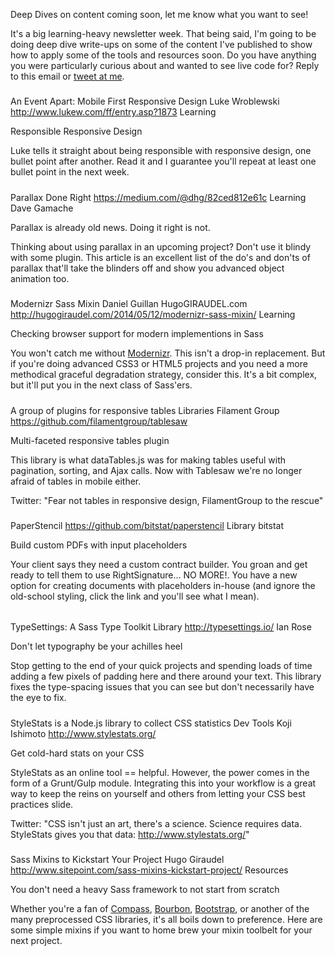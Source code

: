Deep Dives on content coming soon, let me know what you want to see!

It's a big learning-heavy newsletter week. That being said, I'm going to be doing deep dive write-ups on some of the content I've published to show how to apply some of the tools and resources soon. Do you have anything you were particularly curious about and wanted to see live code for? Reply to this email or <a href="https://twitter.com/home?status=@gvinter%20-%20do%20a%20deep%20dive%20on...">tweet at me</a>.

#####

An Event Apart: Mobile First Responsive Design
Luke Wroblewski
http://www.lukew.com/ff/entry.asp?1873
Learning

Responsible Responsive Design

Luke tells it straight about being responsible with responsive design, one bullet point after another. Read it and I guarantee you'll repeat at least one bullet point in the next week.


#####

Parallax Done Right
https://medium.com/@dhg/82ced812e61c
Learning
Dave Gamache

Parallax is already old news. Doing it right is not.

Thinking about using parallax in an upcoming project? Don't use it blindy with some plugin. This article is an excellent list of the do's and don'ts of parallax that'll take the blinders off and show you advanced object animation too.


#####

Modernizr Sass Mixin
Daniel Guillan
HugoGIRAUDEL.com
http://hugogiraudel.com/2014/05/12/modernizr-sass-mixin/
Learning

Checking browser support for modern implementions in Sass

You won't catch me without <a href="http://modernizr.com/">Modernizr</a>. This isn't a drop-in replacement. But if you're doing advanced CSS3 or HTML5 projects and you need a more methodical graceful degradation strategy, consider this. It's a bit complex, but it'll put you in the next class of Sass'ers.


#####
A group of plugins for responsive tables
Libraries
Filament Group
https://github.com/filamentgroup/tablesaw

Multi-faceted responsive tables plugin

This library is what dataTables.js was for making tables useful with pagination, sorting, and Ajax calls. Now with Tablesaw we're no longer afraid of tables in mobile either.

Twitter: "Fear not tables in responsive design, FilamentGroup to the rescue"

#####


PaperStencil
https://github.com/bitstat/paperstencil
Library
bitstat

Build custom PDFs with input placeholders

Your client says they need a custom contract builder. You groan and get ready to tell them to use RightSignature... NO MORE!. You have a new option for creating documents with placeholders in-house (and ignore the old-school styling, click the link and you'll see what I mean).


######



TypeSettings: A Sass Type Toolkit
Library
http://typesettings.io/
Ian Rose

Don't let typography be your achilles heel

Stop getting to the end of your quick projects and spending loads of time adding a few pixels of padding here and there around your text. This library fixes the type-spacing issues that you can see but don't necessarily have the eye to fix.

#####

StyleStats is a Node.js library to collect CSS statistics
Dev Tools
Koji Ishimoto
http://www.stylestats.org/

Get cold-hard stats on your CSS

StyleStats as an online tool == helpful. However, the power comes in the form of a Grunt/Gulp module. Integrating this into your workflow is a great way to keep the reins on yourself and others from letting your CSS best practices slide.

Twitter: "CSS isn't just an art, there's a science. Science requires data. StyleStats gives you that data: http://www.stylestats.org/"

#####


Sass Mixins to Kickstart Your Project
Hugo Giraudel
http://www.sitepoint.com/sass-mixins-kickstart-project/
Resources

You don't need a heavy Sass framework to not start from scratch

Whether you're a fan of <a href="http://compass-style.org/">Compass</a>, <a href="http://neat.bourbon.io/">Bourbon</a>, <a href="http://getbootstrap.com/">Bootstrap</a>, or another of the many preprocessed CSS libraries, it's all boils down to preference. Here are some simple mixins if you want to home brew your mixin toolbelt for your next project.

#####


